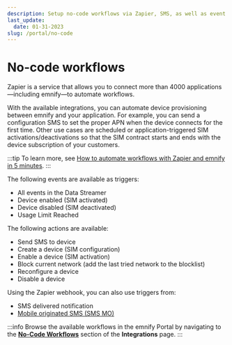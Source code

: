 ```yaml
---
description: Setup no-code workflows via Zapier, SMS, as well as event or application triggers in the emnify Portal
last_update: 
  date: 01-31-2023
slug: /portal/no-code
---
```


# No-code workflows

Zapier is a service that allows you to connect more than 4000 applications—including emnify—to automate workflows.

With the available integrations, you can automate device provisioning between emnify and your application.
For example, you can send a configuration SMS to set the proper APN when the device connects for the first time.
Other use cases are scheduled or application-triggered SIM activations/deactivations so that the SIM contract starts and ends with the device subscription of your customers.

:::tip
To learn more, see [How to automate workflows with Zapier and emnify in 5 minutes](https://www.emnify.com/developer-blog/emnify-zapier-nocode).
:::

The following events are available as triggers:

- All events in the Data Streamer
- Device enabled (SIM activated)
- Device disabled (SIM deactivated)
- Usage Limit Reached

The following actions are available:

- Send SMS to device
- Create a device (SIM configuration)
- Enable a device (SIM activation)
- Block current network (add the last tried network to the blocklist)
- Reconfigure a device
- Disable a device

Using the Zapier webhook, you can also use triggers from:

- SMS delivered notification
- [Mobile originated SMS (SMS MO)](/glossary#sms-mo)

:::info
Browse the available workflows in the emnify Portal by navigating to the [**No-Code Workflows**](https://portal.emnify.com/integrations#no-code-workflows) section of the **Integrations** page.
:::
